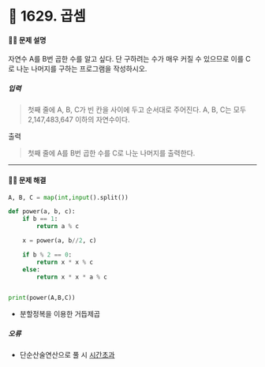 # 👻 1629. 곱셈

[📝 문제링크]: https://www.acmicpc.net/problem/1629



#### 💁‍♀️ 문제 설명

자연수 A를 B번 곱한 수를 알고 싶다. 단 구하려는 수가 매우 커질 수 있으므로 이를 C로 나눈 나머지를 구하는 프로그램을 작성하시오.





##### 입력

> 첫째 줄에 A, B, C가 빈 칸을 사이에 두고 순서대로 주어진다. A, B, C는 모두 2,147,483,647 이하의 자연수이다.



출력

> 첫째 줄에 A를 B번 곱한 수를 C로 나눈 나머지를 출력한다.



---------------------------



#### 🤸‍♂️ 문제 해결

```python
A, B, C = map(int,input().split())

def power(a, b, c):
    if b == 1:
        return a % c

    x = power(a, b//2, c)

    if b % 2 == 0:
        return x * x % c
    else:
        return x * x * a % c


print(power(A,B,C))
```

- 분할정복을 이용한 거듭제곱



##### *오류*

- 단순산술연산으로 풀 시 <u>시간초과</u>


